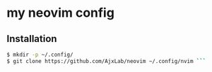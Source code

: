 my neovim config
================

## Installation
```sh
$ mkdir -p ~/.config/
$ git clone https://github.com/AjxLab/neovim ~/.config/nvim ```
